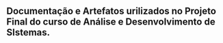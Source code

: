 ## Documentação e Artefatos urilizados no Projeto Final do curso de Análise e Desenvolvimento de SIstemas.

